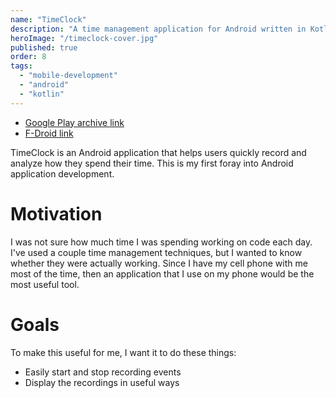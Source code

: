 ```yaml
---
name: "TimeClock"
description: "A time management application for Android written in Kotlin with Jetpack Compose"
heroImage: "/timeclock-cover.jpg"
published: true
order: 8
tags:
  - "mobile-development"
  - "android"
  - "kotlin"
---
```


- [Google Play archive link](https://archive.is/dqCDl)
- [F-Droid link](https://f-droid.org/packages/com.nickspatties.timeclock/)

TimeClock is an Android application that helps users quickly record and analyze how they spend their time. This is my first foray into Android application development.

# Motivation

I was not sure how much time I was spending working on code each day. I've used a couple time management techniques, but I wanted to know whether they were actually working. Since I have my cell phone with me most of the time, then an application that I use on my phone would be the most useful tool.

# Goals

To make this useful for me, I want it to do these things:

- Easily start and stop recording events
- Display the recordings in useful ways
